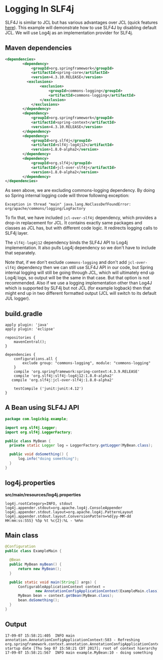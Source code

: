# Logging In SLF4j

SLF4J is similar to JCL but has various advantages over JCL (quick features [here](https://www.logicbig.com/tutorials/misc/java-logging/slf4j.html)). This example will demonstrate how to use SLF4J by disabling default JCL. We will use Log4j as an implementation provider for SLF4j.

## Maven dependencies

```xml
<dependencies>
        <dependency>
            <groupId>org.springframework</groupId>
            <artifactId>spring-core</artifactId>
            <version>4.3.10.RELEASE</version>
          <exclusions>
                <exclusion>
                    <groupId>commons-logging</groupId>
                    <artifactId>commons-logging</artifactId>
                </exclusion>
            </exclusions>
        </dependency>
        <dependency>
            <groupId>org.springframework</groupId>
            <artifactId>spring-context</artifactId>
            <version>4.3.10.RELEASE</version>
        </dependency>
        <dependency>
            <groupId>org.slf4j</groupId>
            <artifactId>slf4j-log4j12</artifactId>
            <version>1.8.0-alpha2</version>
        </dependency>
        <dependency>
            <groupId>org.slf4j</groupId>
            <artifactId>jcl-over-slf4j</artifactId>
            <version>1.8.0-alpha2</version>
        </dependency>
</dependencies>
```

As seen above, we are excluding commons-logging dependency. By doing so Spring internal logging code will throw following exception:

```shell
Exception in thread "main" java.lang.NoClassDefFoundError: org/apache/commons/logging/LogFactory
```

To fix that, we have included `jcl-over-slf4j` dependency, which provides a drop-in replacement for JCL. It contains exactly same packages and classes as JCL has, but with different code logic. It redirects logging calls to SLF4j layer.

The `slf4j-log4j12` dependency binds the SLF4J API to Log4j implementation. It also pulls Log4j dependency so we don't have to include that separately.

Note that, if we don't exclude `commons-logging` and don't add `jcl-over-slf4j` dependency then we can still use SLF4J API in our code, but Spring internal logging will still be going through JCL, which will ultimately end up Log4j logs, so output will be the same in that case. But that option is not recommended. Also if we use a logging implementation other than Log4J which is supported by SLF4j but not JCL (for example logback) then that might end up in two different formatted output (JCL will switch to its default JUL logger).

## build.gradle

```shell
apply plugin: 'java'
apply plugin: 'eclipse'

repositories {
    mavenCentral();
}

dependencies {
	configurations.all {
    	exclude group: "commons-logging", module: "commons-logging"
	}
	compile 'org.springframework:spring-context:4.3.9.RELEASE'
	compile 'org.slf4j:slf4j-log4j12:1.8.0-alpha2'
   compile 'org.slf4j:jcl-over-slf4j:1.8.0-alpha2'
	
	testCompile ('junit:junit:4.12')
}
```

## A Bean using SLF4J API

```java
package com.logicbig.example;

import org.slf4j.Logger;
import org.slf4j.LoggerFactory;

public class MyBean {
  private static Logger log = LoggerFactory.getLogger(MyBean.class);

  public void doSomething() {
      log.info("doing something");
  }
}
```

## log4j.properties

**src/main/resources/log4j.properties**

```shell
log4j.rootCategory=INFO, stdout
log4j.appender.stdout=org.apache.log4j.ConsoleAppender
log4j.appender.stdout.layout=org.apache.log4j.PatternLayout
log4j.appender.stdout.layout.ConversionPattern=%d{yy-MM-dd HH:mm:ss:SSS} %5p %t %c{2}:%L - %m%n
```

## Main class

```java
@Configuration
public class ExampleMain {

  @Bean
  public MyBean myBean() {
      return new MyBean();
  }

  public static void main(String[] args) {
      ConfigurableApplicationContext context =
              new AnnotationConfigApplicationContext(ExampleMain.class);
      MyBean bean = context.getBean(MyBean.class);
      bean.doSomething();
  }
}
```

## Output

```shell
17-09-07 15:58:21:405  INFO main annotation.AnnotationConfigApplicationContext:583 - Refreshing org.springframework.context.annotation.AnnotationConfigApplicationContext@ea30797: startup date [Thu Sep 07 15:58:21 CDT 2017]; root of context hierarchy
17-09-07 15:58:21:567  INFO main example.MyBean:10 - doing something
```